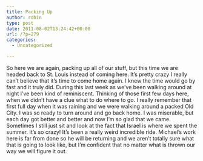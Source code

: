 ```yaml
---
title: Packing Up
author: robin
type: post
date: 2011-08-02T13:24:42+00:00
url: /?p=279
categories:
  - Uncategorized

---
```

So here we are again, packing up all of our stuff, but this time we are headed back to St. Louis instead of coming here. It&#8217;s pretty crazy I really can&#8217;t believe that it&#8217;s time to come home again. I knew the time would go by fast and it truly did. During this last week as we&#8217;ve been walking around at night I&#8217;ve been kind of reminiscent. Thinking of those first few days here, when we didn&#8217;t have a clue what to do where to go. I really remember that first full day when it was raining and we were walking around a packed Old City. I was so ready to turn around and go back home. I was miserable, but each day got better and better and now I&#8217;m so glad that we came. Sometimes I still just sit and look at the fact that Israel is where we spent the summer. It&#8217;s so crazy! It&#8217;s been a really weird incredible ride. Michael&#8217;s work here is far from done so he will be returning and we aren&#8217;t totally sure what that is going to look like, but I&#8217;m confident that no matter what is thrown our way we will figure it out.